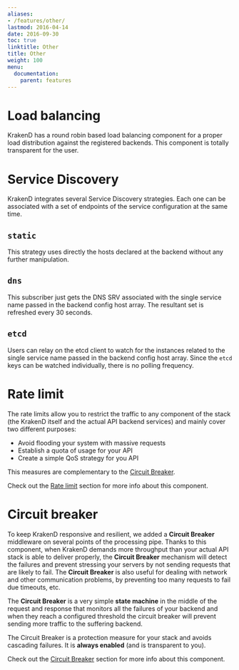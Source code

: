 ```yaml
---
aliases:
- /features/other/
lastmod: 2016-04-14
date: 2016-09-30
toc: true
linktitle: Other
title: Other
weight: 100
menu:
  documentation:
    parent: features
---
```


# Load balancing

KrakenD has a round robin based load balancing component for a proper load distribution against the registered backends. This component is totally transparent for the user.

# Service Discovery

KrakenD integrates several Service Discovery strategies. Each one can be associated with a set of endpoints of the service configuration at the same time.

## `static`

This strategy uses directly the hosts declared at the backend without any further manipulation.

## `dns`

This subscriber just gets the DNS SRV associated with the single service name passed in the backend config host array. The resultant set is refreshed every 30 seconds.

## `etcd`

Users can relay on the etcd client to watch for the instances related to the single service name passed in the backend config host array. Since the `etcd` keys can be watched individually, there is no polling frequency.

# Rate limit

The rate limits allow you to restrict the traffic to any component of the stack (the KrakenD itself and the actual API backend services) and mainly cover two different purposes:

- Avoid flooding your system with massive requests
- Establish a quota of usage for your API
- Create a simple QoS strategy for you API

This measures are complementary to the [Circuit Breaker](/docs/throttling/circuit-breaker).

Check out the [Rate limit](/docs/throttling/rate-limit) section for more info about this component.

# Circuit breaker

To keep KrakenD responsive and resilient, we added a **Circuit Breaker** middleware on several points of the processing pipe. Thanks to this component, when KrakenD demands more throughput than your actual API stack is able to deliver properly, the **Circuit Breaker** mechanism will detect the failures and prevent stressing your servers by not sending requests that are likely to fail. The **Circuit Breaker** is also useful for dealing with network and other communication problems, by preventing too many requests to fail due timeouts, etc.

The **Circuit Breaker** is a very simple **state machine** in the middle of the request and response that monitors all 
the failures of your backend and when they reach a configured threshold the circuit breaker will prevent sending more 
traffic to the suffering backend.

The Circuit Breaker is a protection measure for your stack and avoids cascading failures. It is **always enabled** (and is transparent to you).

Check out the [Circuit Breaker](/docs/throttling/circuit-breaker) section for more info about this component.